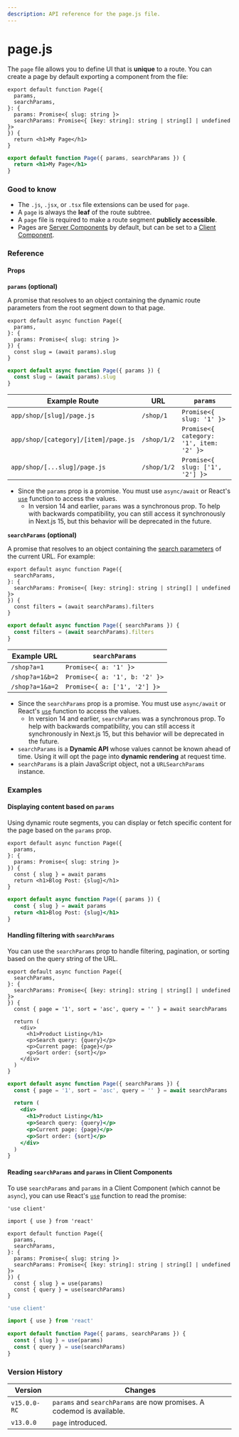 ```yaml
---
description: API reference for the page.js file.
---
```


# page.js

The `page` file allows you to define UI that is **unique** to a route. You can create a page by default exporting a component from the file:

```tsx
export default function Page({
  params,
  searchParams,
}: {
  params: Promise<{ slug: string }>
  searchParams: Promise<{ [key: string]: string | string[] | undefined }>
}) {
  return <h1>My Page</h1>
}
```

```jsx
export default function Page({ params, searchParams }) {
  return <h1>My Page</h1>
}
```

### Good to know

* The `.js`, `.jsx`, or `.tsx` file extensions can be used for `page`.
* A `page` is always the **leaf** of the route subtree.
* A `page` file is required to make a route segment **publicly accessible**.
* Pages are [Server Components](https://react.dev/reference/rsc/server-components) by default, but can be set to a [Client Component](https://react.dev/reference/rsc/use-client).

### Reference

#### Props

**`params` (optional)**

A promise that resolves to an object containing the dynamic route parameters from the root segment down to that page.

```tsx
export default async function Page({
  params,
}: {
  params: Promise<{ slug: string }>
}) {
  const slug = (await params).slug
}
```

```jsx
export default async function Page({ params }) {
  const slug = (await params).slug
}
```

| Example Route                        | URL         | `params`                                |
| ------------------------------------ | ----------- | --------------------------------------- |
| `app/shop/[slug]/page.js`            | `/shop/1`   | `Promise<{ slug: '1' }>`                |
| `app/shop/[category]/[item]/page.js` | `/shop/1/2` | `Promise<{ category: '1', item: '2' }>` |
| `app/shop/[...slug]/page.js`         | `/shop/1/2` | `Promise<{ slug: ['1', '2'] }>`         |

* Since the `params` prop is a promise. You must use `async/await` or React's [`use`](https://react.dev/reference/react/use) function to access the values.
  * In version 14 and earlier, `params` was a synchronous prop. To help with backwards compatibility, you can still access it synchronously in Next.js 15, but this behavior will be deprecated in the future.

**`searchParams` (optional)**

A promise that resolves to an object containing the [search parameters](https://developer.mozilla.org/docs/Learn/Common_questions/What_is_a_URL#parameters) of the current URL. For example:

```tsx
export default async function Page({
  searchParams,
}: {
  searchParams: Promise<{ [key: string]: string | string[] | undefined }>
}) {
  const filters = (await searchParams).filters
}
```

```jsx
export default async function Page({ searchParams }) {
  const filters = (await searchParams).filters
}
```

| Example URL     | `searchParams`                |
| --------------- | ----------------------------- |
| `/shop?a=1`     | `Promise<{ a: '1' }>`         |
| `/shop?a=1&b=2` | `Promise<{ a: '1', b: '2' }>` |
| `/shop?a=1&a=2` | `Promise<{ a: ['1', '2'] }>`  |

* Since the `searchParams` prop is a promise. You must use `async/await` or React's [`use`](https://react.dev/reference/react/use) function to access the values.
  * In version 14 and earlier, `searchParams` was a synchronous prop. To help with backwards compatibility, you can still access it synchronously in Next.js 15, but this behavior will be deprecated in the future.
* `searchParams` is a **Dynamic API** whose values cannot be known ahead of time. Using it will opt the page into **dynamic rendering** at request time.
* `searchParams` is a plain JavaScript object, not a `URLSearchParams` instance.

### Examples

#### Displaying content based on `params`

Using dynamic route segments, you can display or fetch specific content for the page based on the `params` prop.

```tsx
export default async function Page({
  params,
}: {
  params: Promise<{ slug: string }>
}) {
  const { slug } = await params
  return <h1>Blog Post: {slug}</h1>
}
```

```jsx
export default async function Page({ params }) {
  const { slug } = await params
  return <h1>Blog Post: {slug}</h1>
}
```

#### Handling filtering with `searchParams`

You can use the `searchParams` prop to handle filtering, pagination, or sorting based on the query string of the URL.

```tsx
export default async function Page({
  searchParams,
}: {
  searchParams: Promise<{ [key: string]: string | string[] | undefined }>
}) {
  const { page = '1', sort = 'asc', query = '' } = await searchParams

  return (
    <div>
      <h1>Product Listing</h1>
      <p>Search query: {query}</p>
      <p>Current page: {page}</p>
      <p>Sort order: {sort}</p>
    </div>
  )
}
```

```jsx
export default async function Page({ searchParams }) {
  const { page = '1', sort = 'asc', query = '' } = await searchParams

  return (
    <div>
      <h1>Product Listing</h1>
      <p>Search query: {query}</p>
      <p>Current page: {page}</p>
      <p>Sort order: {sort}</p>
    </div>
  )
}
```

#### Reading `searchParams` and `params` in Client Components

To use `searchParams` and `params` in a Client Component (which cannot be `async`), you can use React's [`use`](https://react.dev/reference/react/use) function to read the promise:

```tsx
'use client'

import { use } from 'react'

export default function Page({
  params,
  searchParams,
}: {
  params: Promise<{ slug: string }>
  searchParams: Promise<{ [key: string]: string | string[] | undefined }>
}) {
  const { slug } = use(params)
  const { query } = use(searchParams)
}
```

```js
'use client'

import { use } from 'react'

export default function Page({ params, searchParams }) {
  const { slug } = use(params)
  const { query } = use(searchParams)
}
```

### Version History

| Version      | Changes                                                               |
| ------------ | --------------------------------------------------------------------- |
| `v15.0.0-RC` | `params` and `searchParams` are now promises. A codemod is available. |
| `v13.0.0`    | `page` introduced.                                                    |
